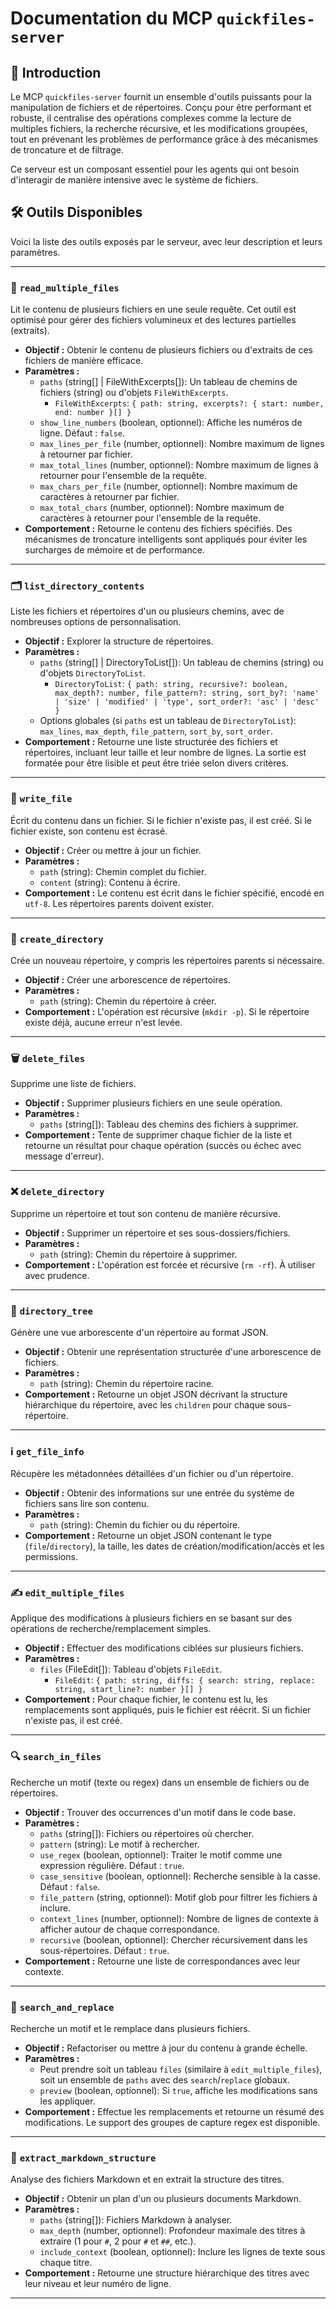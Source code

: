 # Documentation du MCP `quickfiles-server`

## 📖 Introduction

Le MCP `quickfiles-server` fournit un ensemble d'outils puissants pour la manipulation de fichiers et de répertoires. Conçu pour être performant et robuste, il centralise des opérations complexes comme la lecture de multiples fichiers, la recherche récursive, et les modifications groupées, tout en prévenant les problèmes de performance grâce à des mécanismes de troncature et de filtrage.

Ce serveur est un composant essentiel pour les agents qui ont besoin d'interagir de manière intensive avec le système de fichiers.

## 🛠️ Outils Disponibles

Voici la liste des outils exposés par le serveur, avec leur description et leurs paramètres.

---

### 📄 `read_multiple_files`

Lit le contenu de plusieurs fichiers en une seule requête. Cet outil est optimisé pour gérer des fichiers volumineux et des lectures partielles (extraits).

*   **Objectif :** Obtenir le contenu de plusieurs fichiers ou d'extraits de ces fichiers de manière efficace.
*   **Paramètres :**
    *   `paths` (string[] | FileWithExcerpts[]): Un tableau de chemins de fichiers (string) ou d'objets `FileWithExcerpts`.
        *   `FileWithExcerpts`: `{ path: string, excerpts?: { start: number, end: number }[] }`
    *   `show_line_numbers` (boolean, optionnel): Affiche les numéros de ligne. Défaut : `false`.
    *   `max_lines_per_file` (number, optionnel): Nombre maximum de lignes à retourner par fichier.
    *   `max_total_lines` (number, optionnel): Nombre maximum de lignes à retourner pour l'ensemble de la requête.
    *   `max_chars_per_file` (number, optionnel): Nombre maximum de caractères à retourner par fichier.
    *   `max_total_chars` (number, optionnel): Nombre maximum de caractères à retourner pour l'ensemble de la requête.
*   **Comportement :** Retourne le contenu des fichiers spécifiés. Des mécanismes de troncature intelligents sont appliqués pour éviter les surcharges de mémoire et de performance.

---

### 🗂️ `list_directory_contents`

Liste les fichiers et répertoires d'un ou plusieurs chemins, avec de nombreuses options de personnalisation.

*   **Objectif :** Explorer la structure de répertoires.
*   **Paramètres :**
    *   `paths` (string[] | DirectoryToList[]): Un tableau de chemins (string) ou d'objets `DirectoryToList`.
        *   `DirectoryToList`: `{ path: string, recursive?: boolean, max_depth?: number, file_pattern?: string, sort_by?: 'name' | 'size' | 'modified' | 'type', sort_order?: 'asc' | 'desc' }`
    *   Options globales (si `paths` est un tableau de `DirectoryToList`): `max_lines`, `max_depth`, `file_pattern`, `sort_by`, `sort_order`.
*   **Comportement :** Retourne une liste structurée des fichiers et répertoires, incluant leur taille et leur nombre de lignes. La sortie est formatée pour être lisible et peut être triée selon divers critères.

---

### 📝 `write_file`

Écrit du contenu dans un fichier. Si le fichier n'existe pas, il est créé. Si le fichier existe, son contenu est écrasé.

*   **Objectif :** Créer ou mettre à jour un fichier.
*   **Paramètres :**
    *   `path` (string): Chemin complet du fichier.
    *   `content` (string): Contenu à écrire.
*   **Comportement :** Le contenu est écrit dans le fichier spécifié, encodé en `utf-8`. Les répertoires parents doivent exister.

---

### 📂 `create_directory`

Crée un nouveau répertoire, y compris les répertoires parents si nécessaire.

*   **Objectif :** Créer une arborescence de répertoires.
*   **Paramètres :**
    *   `path` (string): Chemin du répertoire à créer.
*   **Comportement :** L'opération est récursive (`mkdir -p`). Si le répertoire existe déjà, aucune erreur n'est levée.

---

### 🗑️ `delete_files`

Supprime une liste de fichiers.

*   **Objectif :** Supprimer plusieurs fichiers en une seule opération.
*   **Paramètres :**
    *   `paths` (string[]): Tableau des chemins des fichiers à supprimer.
*   **Comportement :** Tente de supprimer chaque fichier de la liste et retourne un résultat pour chaque opération (succès ou échec avec message d'erreur).

---

### ❌ `delete_directory`

Supprime un répertoire et tout son contenu de manière récursive.

*   **Objectif :** Supprimer un répertoire et ses sous-dossiers/fichiers.
*   **Paramètres :**
    *   `path` (string): Chemin du répertoire à supprimer.
*   **Comportement :** L'opération est forcée et récursive (`rm -rf`). À utiliser avec prudence.

---

### 🌳 `directory_tree`

Génère une vue arborescente d'un répertoire au format JSON.

*   **Objectif :** Obtenir une représentation structurée d'une arborescence de fichiers.
*   **Paramètres :**
    *   `path` (string): Chemin du répertoire racine.
*   **Comportement :** Retourne un objet JSON décrivant la structure hiérarchique du répertoire, avec les `children` pour chaque sous-répertoire.

---

### ℹ️ `get_file_info`

Récupère les métadonnées détaillées d'un fichier ou d'un répertoire.

*   **Objectif :** Obtenir des informations sur une entrée du système de fichiers sans lire son contenu.
*   **Paramètres :**
    *   `path` (string): Chemin du fichier ou du répertoire.
*   **Comportement :** Retourne un objet JSON contenant le type (`file`/`directory`), la taille, les dates de création/modification/accès et les permissions.

---

### ✍️ `edit_multiple_files`

Applique des modifications à plusieurs fichiers en se basant sur des opérations de recherche/remplacement simples.

*   **Objectif :** Effectuer des modifications ciblées sur plusieurs fichiers.
*   **Paramètres :**
    *   `files` (FileEdit[]): Tableau d'objets `FileEdit`.
        *   `FileEdit`: `{ path: string, diffs: { search: string, replace: string, start_line?: number }[] }`
*   **Comportement :** Pour chaque fichier, le contenu est lu, les remplacements sont appliqués, puis le fichier est réécrit. Si un fichier n'existe pas, il est créé.

---

### 🔍 `search_in_files`

Recherche un motif (texte ou regex) dans un ensemble de fichiers ou de répertoires.

*   **Objectif :** Trouver des occurrences d'un motif dans le code base.
*   **Paramètres :**
    *   `paths` (string[]): Fichiers ou répertoires où chercher.
    *   `pattern` (string): Le motif à rechercher.
    *   `use_regex` (boolean, optionnel): Traiter le motif comme une expression régulière. Défaut : `true`.
    *   `case_sensitive` (boolean, optionnel): Recherche sensible à la casse. Défaut : `false`.
    *   `file_pattern` (string, optionnel): Motif glob pour filtrer les fichiers à inclure.
    *   `context_lines` (number, optionnel): Nombre de lignes de contexte à afficher autour de chaque correspondance.
    *   `recursive` (boolean, optionnel): Chercher récursivement dans les sous-répertoires. Défaut : `true`.
*   **Comportement :** Retourne une liste de correspondances avec leur contexte.

---

### 🔁 `search_and_replace`

Recherche un motif et le remplace dans plusieurs fichiers.

*   **Objectif :** Refactoriser ou mettre à jour du contenu à grande échelle.
*   **Paramètres :**
    *   Peut prendre soit un tableau `files` (similaire à `edit_multiple_files`), soit un ensemble de `paths` avec des `search`/`replace` globaux.
    *   `preview` (boolean, optionnel): Si `true`, affiche les modifications sans les appliquer.
*   **Comportement :** Effectue les remplacements et retourne un résumé des modifications. Le support des groupes de capture regex est disponible.

---

### 📑 `extract_markdown_structure`

Analyse des fichiers Markdown et en extrait la structure des titres.

*   **Objectif :** Obtenir un plan d'un ou plusieurs documents Markdown.
*   **Paramètres :**
    *   `paths` (string[]): Fichiers Markdown à analyser.
    *   `max_depth` (number, optionnel): Profondeur maximale des titres à extraire (1 pour `#`, 2 pour `#` et `##`, etc.).
    *   `include_context` (boolean, optionnel): Inclure les lignes de texte sous chaque titre.
*   **Comportement :** Retourne une structure hiérarchique des titres avec leur niveau et leur numéro de ligne.

---